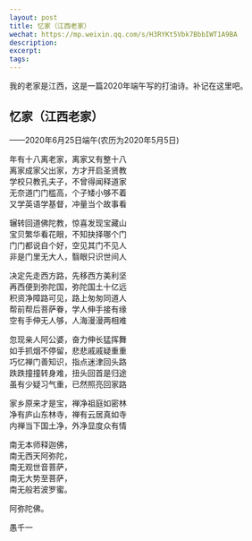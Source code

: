 ```yaml
---
layout: post
title: 忆家（江西老家）
wechat: https://mp.weixin.qq.com/s/H3RYKt5Vbk7BbbIWT1A9BA
description: 
excerpt: 
tags:
---
```


我的老家是江西，这是一篇2020年端午写的打油诗。补记在这里吧。

## 忆家（江西老家）
——2020年6月25日端午(农历为2020年5月5日)

年有十八离老家，离家又有整十八<br>
离家成家父出家，方才开启圣贤教<br>
学校只教孔夫子，不曾得闻释道家<br>
无奈道门门槛高，个子矮小够不着<br>
又学英语学基督，冲量当个故事看<br>

辗转回道佛陀教，惊喜发现宝藏山<br>
宝贝繁华看花眼，不知抉择哪个门<br>
门门都说自个好，空见其门不见人<br>
非是门里无大人，翳眼只识世间人<br>

决定先走西方路，先移西方美利坚<br>
再西便到弥陀国，弥陀国土十亿远<br>
积资净障路可见，路上匆匆同道人<br>
帮前帮后菩萨眷，学人伸手接有缘<br>
空有手伸无人够，人海漫漫两相难<br>

忽现亲人阿公婆，奋力伸长猛挥舞<br>
如手抓烟不停留，悲悲戚戚疑重重<br>
巧忆禅门善知识，指点迷津回头路<br>
跌跌撞撞转身难，扭头回首是归途<br>
虽有少疑习气重，已然照亮回家路<br>

家乡原来才是宝，禅净祖庭如密林<br>
净有庐山东林寺，禅有云居真如寺<br>
内禅当下国土净，外净显度众有情<br>

南无本师释迦佛，<br>
南无西天阿弥陀，<br>
南无观世音菩萨，<br>
南无大势至菩萨，<br>
南无般若波罗蜜。<br>

阿弥陀佛。

愚千一

